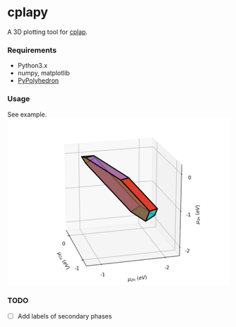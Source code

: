 # cplapy

A 3D plotting tool for [cplap](https://github.com/jbuckeridge/cplap).

### Requirements
- Python3.x
- numpy, matplotlib
- [PyPolyhedron](https://github.com/frssp/PyPolyhedron)

### Usage
See example.  
![Phase diagram](example/pd.png)

### TODO
- [ ] Add labels of secondary phases  
